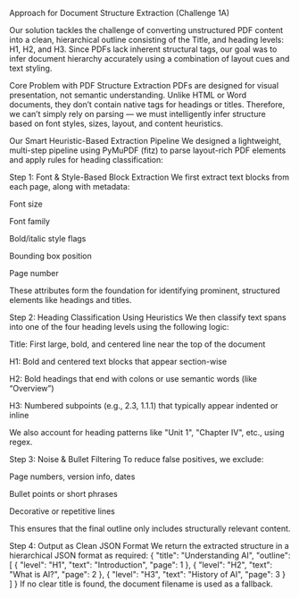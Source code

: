 Approach for Document Structure Extraction (Challenge 1A)

Our solution tackles the challenge of converting unstructured PDF content into a clean, hierarchical outline consisting of the Title, and heading levels: H1, H2, and H3. Since PDFs lack inherent structural tags, our goal was to infer document hierarchy accurately using a combination of layout cues and text styling.

Core Problem with PDF Structure Extraction
PDFs are designed for visual presentation, not semantic understanding. Unlike HTML or Word documents, they don’t contain native tags for headings or titles. Therefore, we can’t simply rely on parsing — we must intelligently infer structure based on font styles, sizes, layout, and content heuristics.

Our Smart Heuristic-Based Extraction Pipeline
We designed a lightweight, multi-step pipeline using PyMuPDF (fitz) to parse layout-rich PDF elements and apply rules for heading classification:

Step 1: Font & Style-Based Block Extraction
We first extract text blocks from each page, along with metadata:

Font size

Font family

Bold/italic style flags

Bounding box position

Page number

These attributes form the foundation for identifying prominent, structured elements like headings and titles.

Step 2: Heading Classification Using Heuristics
We then classify text spans into one of the four heading levels using the following logic:

Title: First large, bold, and centered line near the top of the document

H1: Bold and centered text blocks that appear section-wise

H2: Bold headings that end with colons or use semantic words (like “Overview”)

H3: Numbered subpoints (e.g., 2.3, 1.1.1) that typically appear indented or inline

We also account for heading patterns like "Unit 1", "Chapter IV", etc., using regex.

Step 3: Noise & Bullet Filtering
To reduce false positives, we exclude:

Page numbers, version info, dates

Bullet points or short phrases

Decorative or repetitive lines

This ensures that the final outline only includes structurally relevant content.

Step 4: Output as Clean JSON Format
We return the extracted structure in a hierarchical JSON format as required:
{
  "title": "Understanding AI",
  "outline": [
    { "level": "H1", "text": "Introduction", "page": 1 },
    { "level": "H2", "text": "What is AI?", "page": 2 },
    { "level": "H3", "text": "History of AI", "page": 3 }
  ]
}
If no clear title is found, the document filename is used as a fallback.